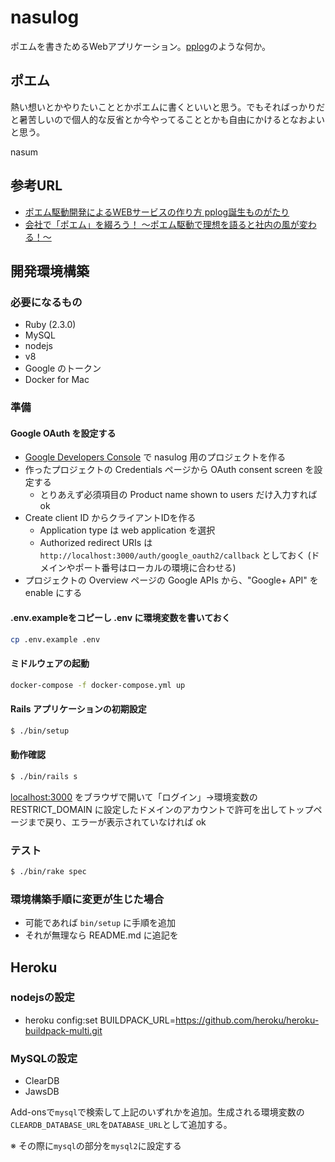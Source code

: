 # nasulog

ポエムを書きためるWebアプリケーション。[pplog](https://www.pplog.net/)のような何か。

## ポエム

熱い想いとかやりたいこととかポエムに書くといいと思う。でもそればっかりだと暑苦しいので個人的な反省とか今やってることとかも自由にかけるとなおよいと思う。

nasum

## 参考URL

* [ポエム駆動開発によるWEBサービスの作り方 pplog誕生ものがたり](http://ppworks.hatenablog.jp/entry/2014/07/13/012855)
* [会社で「ポエム」を綴ろう！ ～ポエム駆動で理想を語ると社内の風が変わる！～](http://gihyo.jp/lifestyle/serial/01/poem-driven/0001)

## 開発環境構築

### 必要になるもの

* Ruby (2.3.0)
* MySQL
* nodejs
* v8
* Google のトークン
* Docker for Mac

### 準備

#### Google OAuth を設定する

* [Google Developers Console](https://console.developers.google.com/) で nasulog 用のプロジェクトを作る
* 作ったプロジェクトの Credentials ページから OAuth consent screen を設定する
  * とりあえず必須項目の Product name shown to users だけ入力すれば ok
* Create client ID からクライアントIDを作る
  * Application type は web application を選択
  * Authorized redirect URIs は `http://localhost:3000/auth/google_oauth2/callback` としておく (ドメインやポート番号はローカルの環境に合わせる)
* プロジェクトの Overview ページの Google APIs から、"Google+ API" を enable にする

#### .env.exampleをコピーし .env に環境変数を書いておく

```bash
cp .env.example .env
```

#### ミドルウェアの起動

```bash
docker-compose -f docker-compose.yml up
```

#### Rails アプリケーションの初期設定

```bash
$ ./bin/setup
```

#### 動作確認

```bash
$ ./bin/rails s
```

[localhost:3000](http://localhost:3000/) をブラウザで開いて「ログイン」→環境変数の RESTRICT_DOMAIN に設定したドメインのアカウントで許可を出してトップページまで戻り、エラーが表示されていなければ ok

### テスト

```bash
$ ./bin/rake spec
```

### 環境構築手順に変更が生じた場合

* 可能であれば `bin/setup` に手順を追加
* それが無理なら README.md に追記を

## Heroku

### nodejsの設定

- heroku config:set BUILDPACK_URL=https://github.com/heroku/heroku-buildpack-multi.git

### MySQLの設定

- ClearDB
- JawsDB

Add-onsで`mysql`で検索して上記のいずれかを追加。生成される環境変数の`CLEARDB_DATABASE_URL`を`DATABASE_URL`として追加する。

※ その際に`mysql`の部分を`mysql2`に設定する
